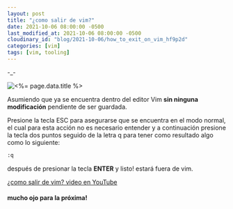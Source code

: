 ```yaml
---
layout: post
title: "¿como salir de vim?"
date: 2021-10-06 08:00:00 -0500
last_modified_at: 2021-10-06 08:00:00 -0500
cloudinary_id: "blog/2021-10-06/how_to_exit_on_vim_hf9p2d"
categories: [vim]
tags: [vim, tooling]
---
```


-\_-

![<%= page.data.title %>](<%= cloudinary_url page.data.cloudinary_id, :medium %>)

Asumiendo que ya se encuentra dentro del editor Vim **sin ninguna modificación**
pendiente de ser guardada.

Presione la tecla ESC para asegurarse que se encuentra en el modo normal,
el cual para esta acción no es necesario entender y a continuación presione
la tecla dos puntos seguido de la letra q para tener como resultado algo como lo
siguiente:

```bash
:q
```

después de presionar la tecla **ENTER** y listo! estará fuera de vim.

[¿como salir de vim? video en YouTube](https://www.youtube.com/watch?v=TgfHZrGyntY&list=PL4yLj0azo9NUPv560ffx8OXnWRB7KClPh&index=4&t=108s)

#### mucho ojo para la próxima!
